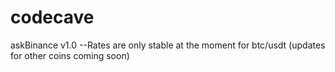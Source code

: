 # codecave
askBinance v1.0
--Rates are only stable at the moment for btc/usdt (updates for other coins coming soon)
